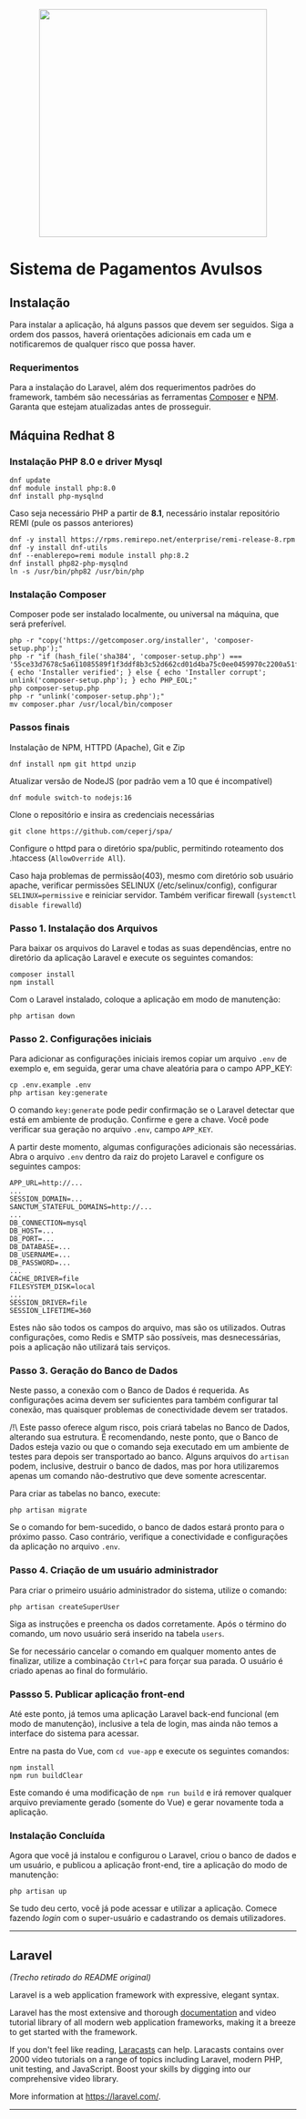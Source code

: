 <p align="center"><a href="https://laravel.com" target="_blank"><img src="https://raw.githubusercontent.com/laravel/art/master/logo-lockup/5%20SVG/2%20CMYK/1%20Full%20Color/laravel-logolockup-cmyk-red.svg" width="400"></a></p>

# Sistema de Pagamentos Avulsos

## Instalação

Para instalar a aplicação, há alguns passos que devem ser seguidos. Siga a ordem dos passos, haverá orientações adicionais em cada um e notificaremos de qualquer risco que possa haver.

### Requerimentos

Para a instalação do Laravel, além dos requerimentos padrões do framework, também são necessárias as ferramentas [Composer](https://getcomposer.org/) e [NPM](https://www.npmjs.com/). Garanta que estejam atualizadas antes de prosseguir.

## Máquina Redhat 8

### Instalação PHP 8.0 e driver Mysql
    dnf update
    dnf module install php:8.0
    dnf install php-mysqlnd


Caso seja necessário PHP a partir de **8.1**, necessário instalar repositório REMI (pule os passos anteriores)

    dnf -y install https://rpms.remirepo.net/enterprise/remi-release-8.rpm
    dnf -y install dnf-utils
    dnf --enablerepo=remi module install php:8.2
    dnf install php82-php-mysqlnd
    ln -s /usr/bin/php82 /usr/bin/php

### Instalação Composer
Composer pode ser instalado localmente, ou universal na máquina, que será preferível.

    php -r "copy('https://getcomposer.org/installer', 'composer-setup.php');"
    php -r "if (hash_file('sha384', 'composer-setup.php') === '55ce33d7678c5a611085589f1f3ddf8b3c52d662cd01d4ba75c0ee0459970c2200a51f492d557530c71c15d8dba01eae') { echo 'Installer verified'; } else { echo 'Installer corrupt'; unlink('composer-setup.php'); } echo PHP_EOL;"
    php composer-setup.php
    php -r "unlink('composer-setup.php');"
    mv composer.phar /usr/local/bin/composer

### Passos finais

Instalação de NPM, HTTPD (Apache), Git e Zip

    dnf install npm git httpd unzip

Atualizar versão de NodeJS (por padrão vem a 10 que é incompatível)

    dnf module switch-to nodejs:16

Clone o repositório e insira as credenciais necessárias

    git clone https://github.com/ceperj/spa/

Configure o httpd para o diretório spa/public, permitindo roteamento dos .htaccess (`AllowOverride All`).

Caso haja problemas de permissão(403), mesmo com diretório sob usuário apache, verificar permissões SELINUX (/etc/selinux/config), configurar `SELINUX=permissive` e reiniciar servidor. Também verificar firewall (`systemctl disable firewalld`)

### Passo 1. Instalação dos Arquivos

Para baixar os arquivos do Laravel e todas as suas dependências, entre no diretório da aplicação Laravel e execute os seguintes comandos:

    composer install
    npm install

Com o Laravel instalado, coloque a aplicação em modo de manutenção:

    php artisan down

### Passo 2. Configurações iniciais

Para adicionar as configurações iniciais iremos copiar um arquivo `.env` de exemplo e, em seguida, gerar uma chave aleatória para o campo APP_KEY:

    cp .env.example .env
    php artisan key:generate

O comando `key:generate` pode pedir confirmação se o Laravel detectar que está em ambiente de produção. Confirme e gere a chave. Você pode verificar sua geração no arquivo `.env`, campo `APP_KEY`.

A partir deste momento, algumas configurações adicionais são necessárias. Abra o arquivo `.env` dentro da raiz do projeto Laravel e configure os seguintes campos:

    APP_URL=http://...
    ...
    SESSION_DOMAIN=...
    SANCTUM_STATEFUL_DOMAINS=http://...
    ...
    DB_CONNECTION=mysql
    DB_HOST=...
    DB_PORT=...
    DB_DATABASE=...
    DB_USERNAME=...
    DB_PASSWORD=...
    ...
    CACHE_DRIVER=file
    FILESYSTEM_DISK=local
    ...
    SESSION_DRIVER=file
    SESSION_LIFETIME=360

Estes não são todos os campos do arquivo, mas são os utilizados. Outras configurações, como Redis e SMTP são possíveis, mas desnecessárias, pois a aplicação não utilizará tais serviços.

### Passo 3. Geração do Banco de Dados

Neste passo, a conexão com o Banco de Dados é requerida. As configurações acima devem ser suficientes para também configurar tal conexão, mas quaisquer problemas de conectividade devem ser tratados.

/!\\ Este passo oferece algum risco, pois criará tabelas no Banco de Dados, alterando sua estrutura. É recomendando, neste ponto, que o Banco de Dados esteja vazio ou que o comando seja executado em um ambiente de testes para depois ser transportado ao banco. Alguns arquivos do `artisan` podem, inclusive, destruir o banco de dados, mas por hora utilizaremos apenas um comando não-destrutivo que deve somente acrescentar.

Para criar as tabelas no banco, execute:

    php artisan migrate

Se o comando for bem-sucedido, o banco de dados estará pronto para o próximo passo. Caso contrário, verifique a conectividade e configurações da aplicação no arquivo `.env`.

### Passo 4. Criação de um usuário administrador

Para criar o primeiro usuário administrador do sistema, utilize o comando:

    php artisan createSuperUser

Siga as instruções e preencha os dados corretamente. Após o término do comando, um novo usuário será inserido na tabela `users`.

Se for necessário cancelar o comando em qualquer momento antes de finalizar, utilize a combinação `Ctrl+C` para forçar sua parada. O usuário é criado apenas ao final do formulário.

### Passso 5. Publicar aplicação front-end

Até este ponto, já temos uma aplicação Laravel back-end funcional (em modo de manutenção), inclusive a tela de login, mas ainda não temos a interface do sistema para acessar.

Entre na pasta do Vue, com `cd vue-app` e execute os seguintes comandos:

    npm install
    npm run buildClear

Este comando é uma modificação de `npm run build` e irá remover qualquer arquivo previamente gerado (somente do Vue) e gerar novamente toda a aplicação.

### Instalação Concluída

Agora que você já instalou e configurou o Laravel, criou o banco de dados e um usuário, e publicou a aplicação front-end, tire a aplicação do modo de manutenção:

    php artisan up

Se tudo deu certo, você já pode acessar e utilizar a aplicação. Comece fazendo *login* com o super-usuário e cadastrando os demais utilizadores.

---

## Laravel

*(Trecho retirado do README original)*

Laravel is a web application framework with expressive, elegant syntax.

Laravel has the most extensive and thorough [documentation](https://laravel.com/docs) and video tutorial library of all modern web application frameworks, making it a breeze to get started with the framework.

If you don't feel like reading, [Laracasts](https://laracasts.com) can help. Laracasts contains over 2000 video tutorials on a range of topics including Laravel, modern PHP, unit testing, and JavaScript. Boost your skills by digging into our comprehensive video library.

More information at https://laravel.com/.

---